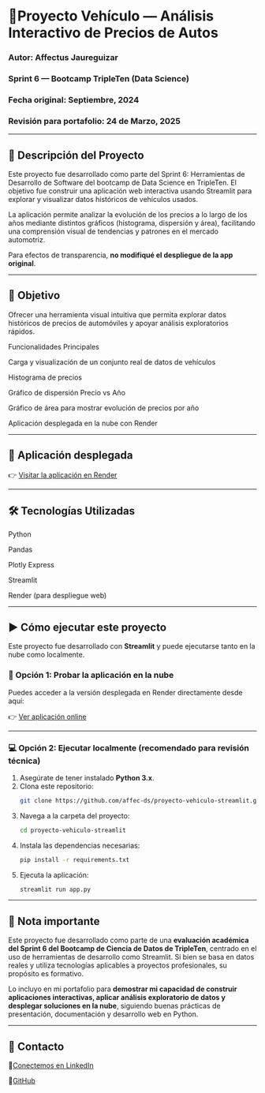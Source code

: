 # 🧠Proyecto Vehículo — Análisis Interactivo de Precios de Autos

###  Autor: Affectus Jaureguizar

### Sprint 6 — Bootcamp TripleTen (Data Science)

### Fecha original: Septiembre, 2024

### Revisión para portafolio: 24 de Marzo, 2025

---

## 📄 Descripción del Proyecto

Este proyecto fue desarrollado como parte del Sprint 6: Herramientas de Desarrollo de Software del bootcamp de Data Science en TripleTen. El objetivo fue construir una aplicación web interactiva usando Streamlit para explorar y visualizar datos históricos de vehículos usados.

La aplicación permite analizar la evolución de los precios a lo largo de los años mediante distintos gráficos (histograma, dispersión y área), facilitando una comprensión visual de tendencias y patrones en el mercado automotriz.

Para efectos de transparencia, **no modifiqué el despliegue de la app original**.

---

## 🎯 Objetivo

Ofrecer una herramienta visual intuitiva que permita explorar datos históricos de precios de automóviles y apoyar análisis exploratorios rápidos.

Funcionalidades Principales

Carga y visualización de un conjunto real de datos de vehículos

Histograma de precios

Gráfico de dispersión Precio vs Año

Gráfico de área para mostrar evolución de precios por año

Aplicación desplegada en la nube con Render

---

## 🚀 Aplicación desplegada

👉 [Visitar la aplicación en Render](https://proyecto-vehiculo.onrender.com/)

---

## 🛠 Tecnologías Utilizadas

Python

Pandas

Plotly Express

Streamlit

Render (para despliegue web)

---

## ▶️ Cómo ejecutar este proyecto

Este proyecto fue desarrollado con **Streamlit** y puede ejecutarse tanto en la nube como localmente.

### 🔗 Opción 1: Probar la aplicación en la nube

Puedes acceder a la versión desplegada en Render directamente desde aquí:

👉 [Ver aplicación online](https://proyecto-vehiculo.onrender.com/)

---

### 💻 Opción 2: Ejecutar localmente (recomendado para revisión técnica)

1. Asegúrate de tener instalado **Python 3.x**.
2. Clona este repositorio:
   ```bash
   git clone https://github.com/affec-ds/proyecto-vehiculo-streamlit.git

3. Navega a la carpeta del proyecto:
   ```Bash
   cd proyecto-vehiculo-streamlit

4. Instala las dependencias necesarias:
   ```Bash
   pip install -r requirements.txt

6. Ejecuta la aplicación:
   ```Bash
   streamlit run app.py
   
---

## 🧠 Nota importante

Este proyecto fue desarrollado como parte de una **evaluación académica del Sprint 6 del Bootcamp de Ciencia de Datos de TripleTen**, centrado en el uso de herramientas de desarrollo como Streamlit. Si bien se basa en datos reales y utiliza tecnologías aplicables a proyectos profesionales, su propósito es formativo.

Lo incluyo en mi portafolio para **demostrar mi capacidad de construir aplicaciones interactivas, aplicar análisis exploratorio de datos y desplegar soluciones en la nube**, siguiendo buenas prácticas de presentación, documentación y desarrollo web en Python.


---

## 📩 Contacto

💼[Conectemos en LinkedIn](https://cl.linkedin.com/in/affectusjaureguizar)

💼[GitHub](https://github.com/affec-ds)
